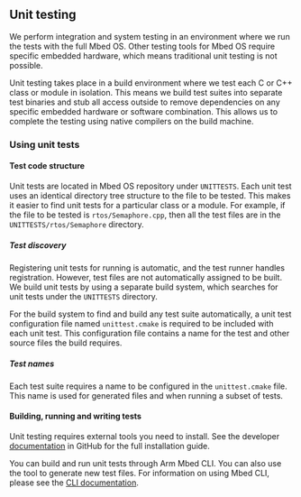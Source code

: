 ## Unit testing

We perform integration and system testing in an environment where we run the tests with the full Mbed OS. Other testing tools for Mbed OS require specific embedded hardware, which means traditional unit testing is not possible.

Unit testing takes place in a build environment where we test each C or C++ class or module in isolation. This means we build test suites into separate test binaries and stub all access outside to remove dependencies on any specific embedded hardware or software combination. This allows us to complete the testing using native compilers on the build machine.

### Using unit tests

#### Test code structure

Unit tests are located in Mbed OS repository under `UNITTESTS`. Each unit test uses an identical directory tree structure to the file to be tested. This makes it easier to find unit tests for a particular class or a module. For example, if the file to be tested is `rtos/Semaphore.cpp`, then all the test files are in the `UNITTESTS/rtos/Semaphore` directory.

##### Test discovery

Registering unit tests for running is automatic, and the test runner handles registration. However, test files are not automatically assigned to be built. We build unit tests by using a separate build system, which searches for unit tests under the `UNITTESTS` directory.

For the build system to find and build any test suite automatically, a unit test configuration file named `unittest.cmake` is required to be included with each unit test. This configuration file contains a name for the test and other source files the build requires.

##### Test names

Each test suite requires a name to be configured in the `unittest.cmake` file. This name is used for generated files and when running a subset of tests.

#### Building, running and writing tests

Unit testing requires external tools you need to install. See the developer [documentation](https://github.com/ARMmbed/mbed-os/blob/master/UNITTESTS/README.md) in GitHub for the full installation guide.

You can build and run unit tests through Arm Mbed CLI. You can also use the tool to generate new test files. For information on using Mbed CLI, please see the [CLI documentation](/docs/development/tools/arm-mbed-cli.html).
